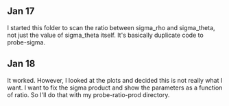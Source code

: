 ## Jan 17

I started this folder to scan the ratio between sigma_rho and sigma_theta, not just the value of sigma_theta itself. It's basically duplicate code to probe-sigma.

## Jan 18

It worked. However, I looked at the plots and decided this is not really what I want. I want to fix the sigma product and show the parameters as a function of ratio. So I'll do that with my probe-ratio-prod directory.